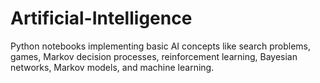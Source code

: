 # Artificial-Intelligence
Python notebooks implementing basic AI concepts like search problems, games, Markov decision processes, reinforcement learning, Bayesian networks, Markov models, and machine learning.
